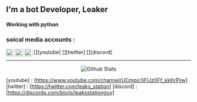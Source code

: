 ## I'm a bot Developer, Leaker 

#### Working with python 

### soical media accounts :

[<img align="left" alt="LKST1 | YouTube" width="22px" src="https://cdn.jsdelivr.net/npm/simple-icons@v3/icons/youtube.svg" />][youtube]
[<img align="left" alt="LKST1 | Twitter" width="22px" src="https://cdn.jsdelivr.net/npm/simple-icons@v3/icons/twitter.svg" />][twitter]
[<img align="left" alt="LKST1 | Discord" width="22px" src="https://cdn.jsdelivr.net/npm/simple-icons@v3/icons/discord.svg" />][discord]


---

<p align="center">
   <img src="https://github-readme-stats.vercel.app/api?username=LKST1&count_private=true&show_icons=true&theme=dark" alt="Github Stats"/>
</p>

[youtube] : [https://www.youtube.com/channel/UCmpic1iFlJz0Ff_kkKrPijw]
[twitter] : [https://twitter.com/leaks_station]
[discord] : [https://discords.com/bio/p/leaksstationguy]

